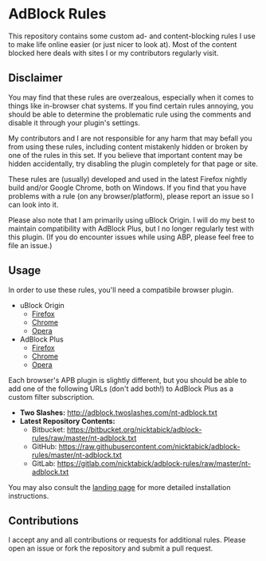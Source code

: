 # AdBlock Rules

This repository contains some custom ad- and content-blocking rules I use to make life online easier (or just nicer to look at).  Most of the content blocked here deals with sites I or my contributors regularly visit.

## Disclaimer

You may find that these rules are overzealous, especially when it comes to things like in-browser chat systems.  If you find certain rules annoying, you should be able to determine the problematic rule using the comments and disable it through your plugin's settings.

My contributors and I are not responsible for any harm that may befall you from using these rules, including content mistakenly hidden or broken by one of the rules in this set.  If you believe that important content may be hidden accidentally, try disabling the plugin completely for that page or site.

These rules are (usually) developed and used in the latest Firefox nightly build and/or Google Chrome, both on Windows.  If you find that you have problems with a rule (on any browser/platform), please report an issue so I can look into it.

Please also note that I am primarily using uBlock Origin.  I will do my best to maintain compatibility with AdBlock Plus, but I no longer regularly test with this plugin.  (If you do encounter issues while using ABP, please feel free to file an issue.)

## Usage

In order to use these rules, you'll need a compatibile browser plugin.

* uBlock Origin
	* [Firefox](https://addons.mozilla.org/addon/ublock-origin/)
	* [Chrome](https://chrome.google.com/webstore/detail/ublock-origin/cjpalhdlnbpafiamejdnhcphjbkeiagm)
	* [Opera](https://addons.opera.com/en-gb/extensions/details/ublock/)
* AdBlock Plus
	* [Firefox](https://adblockplus.org/en/firefox)
	* [Chrome](https://adblockplus.org/en/chrome)
	* [Opera](https://adblockplus.org/en/opera)

Each browser's APB plugin is slightly different, but you should be able to add one of the following URLs (don't add both!) to AdBlock Plus as a custom filter subscription.

* **Two Slashes:** <http://adblock.twoslashes.com/nt-adblock.txt>
* **Latest Repository Contents:**
	* Bitbucket: <https://bitbucket.org/nicktabick/adblock-rules/raw/master/nt-adblock.txt>
	* GitHub: <https://raw.githubusercontent.com/nicktabick/adblock-rules/master/nt-adblock.txt>
	* GitLab: <https://gitlab.com/nicktabick/adblock-rules/raw/master/nt-adblock.txt>

You may also consult the [landing page](http://adblock.twoslashes.com/) for more detailed installation instructions.

## Contributions

I accept any and all contributions or requests for additional rules.  Please open an issue or fork the repository and submit a pull request.

